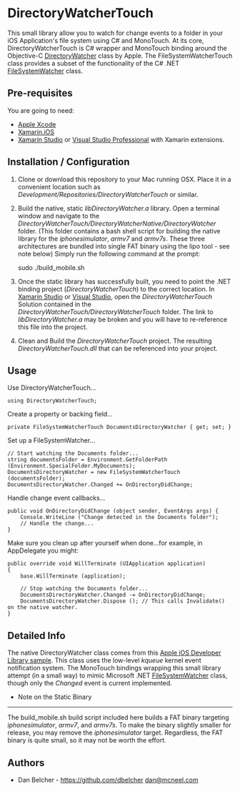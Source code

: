 DirectoryWatcherTouch
=========================
This small library allow you to watch for change events to a folder in your iOS Application's file system using C# and MonoTouch.  At its core, DirectoryWatcherTouch is C# wrapper and MonoTouch binding around the Objective-C [DirectoryWatcher](https://developer.apple.com/library/ios/samplecode/DocInteraction/Listings/Classes_DirectoryWatcher_h.html) class by Apple.  The FileSystemWatcherTouch class provides a subset of the functionality of the C# .NET [FileSystemWatcher](http://msdn.microsoft.com/en-us/library/System.IO.FileSystemWatcher) class.
	
Pre-requisites
--------------------
You are going to need:

* [Apple Xcode](http://developer.apple.com/xcode/)
* [Xamarin.iOS](http://xamarin.com/ios)
* [Xamarin Studio](http://xamarin.com/studio) or [Visual Studio Professional](http://msdn.microsoft.com/vstudio) with Xamarin extensions.

Installation / Configuration
----------------------------
1.  Clone or download this repository to your Mac running OSX.  Place it in a convenient location such as _Development/Repositories/DirectoryWatcherTouch_ or similar. 
2.  Build the native, static _libDirectoryWatcher.a_ library.  Open a terminal window and navigate to the _DirectoryWatcherTouch/DirectoryWatcherNative/DirectoryWatcher_ folder.  (This folder contains a bash shell script for building the native library for the _iphonesimulator_, _armv7_ and _armv7s_.  These three architectures are bundled into single FAT binary using the lipo tool - see note below)  Simply run the following command at the prompt:
    
	sudo ./build_mobile.sh
    
3.  Once the static library has successfully built, you need to point the .NET binding project (_DirectoryWatcherTouch_) to the correct location.  In [Xamarin Studio](http://xamarin.com/studio) or [Visual Studio](http://msdn.microsoft.com/vstudio), open the _DirectoryWatcherTouch_ Solution contained in the _DirectoryWatcherTouch/DirectoryWatcherTouch_ folder.  The link to _libDirectoryWatcher.a_ may be broken and you will have to re-reference this file into the project.
4.  Clean and Build the _DirectoryWatcherTouch_ project.  The resulting _DirectoryWatcherTouch.dll_ that can be referenced into your project.

Usage
----------------------------
Use DirectoryWatcherTouch...

	using DirectoryWatcherTouch;
	
Create a property or backing field...

	private FileSystemWatcherTouch DocumentsDirectoryWatcher { get; set; }

Set up a FileSystemWatcher...

	// Start watching the Documents folder...
	string documentsFolder = Environment.GetFolderPath (Environment.SpecialFolder.MyDocuments);
	DocumentsDirectoryWatcher = new FileSystemWatcherTouch (documentsFolder);
	DocumentsDirectoryWatcher.Changed += OnDirectoryDidChange;

Handle change event callbacks...

	public void OnDirectoryDidChange (object sender, EventArgs args) {
		Console.WriteLine ("Change detected in the Documents folder");
		// Handle the change...
	}

Make sure you clean up after yourself when done...for example, in AppDelegate you might:

	public override void WillTerminate (UIApplication application)
	{
		base.WillTerminate (application);

		// Stop watching the Documents folder...
		DocumentsDirectoryWatcher.Changed -= OnDirectoryDidChange;
		DocumentsDirectoryWatcher.Dispose (); // This calls Invalidate() on the native watcher.
	}

Detailed Info
----------------------------
The native DirectoryWatcher class comes from this [Apple iOS Developer Library sample](https://developer.apple.com/library/ios/samplecode/DocInteraction/Listings/Classes_DirectoryWatcher_h.html).  This class uses the low-level _kqueue_ kernel event notification system.  The MonoTouch bindings wrapping this small library attempt (in a small way) to mimic Microsoft .NET [FileSystemWatcher](http://msdn.microsoft.com/en-us/library/System.IO.FileSystemWatcher) class, though only the _Changed_ event is current implemented.

* Note on the Static Binary
----------------------------
The  build_mobile.sh build script included here builds a FAT binary targeting _iphonesimulator_, _armv7_, and _armv7s_.  To make the binary slightly smaller for release, you may remove the _iphonesimulator_ target.  Regardless, the FAT binary is quite small, so it may not be worth the effort.

Authors
-------
* Dan Belcher - https://github.com/dbelcher dan@mcneel.com